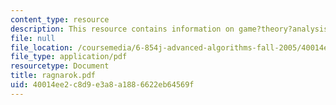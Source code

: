 ```yaml
---
content_type: resource
description: This resource contains information on game?theory?analysis and online?algorithm.
file: null
file_location: /coursemedia/6-854j-advanced-algorithms-fall-2005/40014ee2c8d9e3a8a1886622eb64569f_ragnarok.pdf
file_type: application/pdf
resourcetype: Document
title: ragnarok.pdf
uid: 40014ee2-c8d9-e3a8-a188-6622eb64569f
---
```

